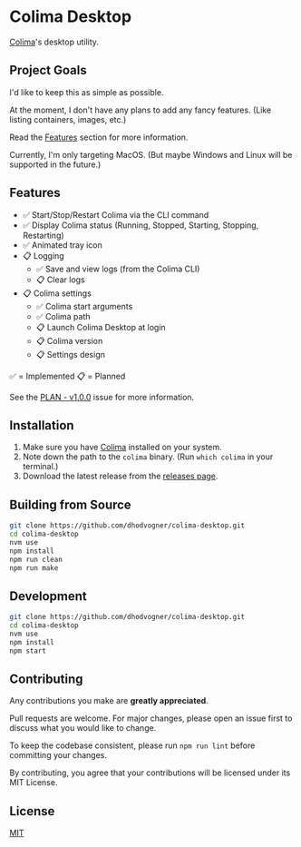 # Colima Desktop

[Colima](https://github.com/abiosoft/colima)'s desktop utility.

## Project Goals

I'd like to keep this as simple as possible.

At the moment, I don't have any plans to add any fancy features. (Like listing containers, images, etc.)

Read the [Features](#features) section for more information.

Currently, I'm only targeting MacOS. (But maybe Windows and Linux will be supported in the future.)

## Features

- ✅ Start/Stop/Restart Colima via the CLI command
- ✅ Display Colima status (Running, Stopped, Starting, Stopping, Restarting)
- ✅ Animated tray icon
- 📋 Logging
  - ✅ Save and view logs (from the Colima CLI)
  - 📋 Clear logs
- 📋 Colima settings
  - ✅ Colima start arguments
  - ✅ Colima path
  - 📋 Launch Colima Desktop at login
  - 📋 Colima version
  - 📋 Settings design

✅ = Implemented 📋 = Planned

See the [PLAN - v1.0.0](https://github.com/dhodvogner/colima-desktop/issues/1) issue for more information.

## Installation

1. Make sure you have [Colima](https://github.com/abiosoft/colima) installed on your system.
2. Note down the path to the `colima` binary. (Run `which colima` in your terminal.)
3. Download the latest release from the [releases page](https://github.com/dhodvogner/colima-desktop/releases).

## Building from Source

```bash
git clone https://github.com/dhodvogner/colima-desktop.git
cd colima-desktop
nvm use
npm install
npm run clean
npm run make
```

## Development

```bash
git clone https://github.com/dhodvogner/colima-desktop.git
cd colima-desktop
nvm use
npm install
npm start
```

## Contributing

Any contributions you make are **greatly appreciated**.

Pull requests are welcome. For major changes, please open an issue first to discuss what you would like to change.

To keep the codebase consistent, please run `npm run lint` before committing your changes.

By contributing, you agree that your contributions will be licensed under its MIT License.

## License

[MIT](./LICENSE.md)